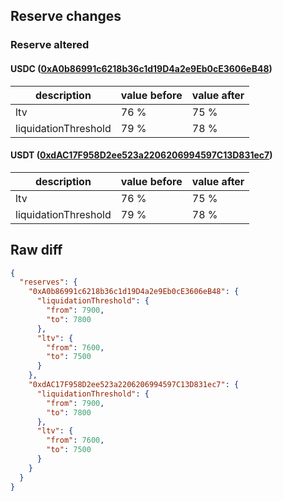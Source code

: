 ## Reserve changes

### Reserve altered

#### USDC ([0xA0b86991c6218b36c1d19D4a2e9Eb0cE3606eB48](https://etherscan.io/address/0xA0b86991c6218b36c1d19D4a2e9Eb0cE3606eB48))

| description | value before | value after |
| --- | --- | --- |
| ltv | 76 % | 75 % |
| liquidationThreshold | 79 % | 78 % |


#### USDT ([0xdAC17F958D2ee523a2206206994597C13D831ec7](https://etherscan.io/address/0xdAC17F958D2ee523a2206206994597C13D831ec7))

| description | value before | value after |
| --- | --- | --- |
| ltv | 76 % | 75 % |
| liquidationThreshold | 79 % | 78 % |


## Raw diff

```json
{
  "reserves": {
    "0xA0b86991c6218b36c1d19D4a2e9Eb0cE3606eB48": {
      "liquidationThreshold": {
        "from": 7900,
        "to": 7800
      },
      "ltv": {
        "from": 7600,
        "to": 7500
      }
    },
    "0xdAC17F958D2ee523a2206206994597C13D831ec7": {
      "liquidationThreshold": {
        "from": 7900,
        "to": 7800
      },
      "ltv": {
        "from": 7600,
        "to": 7500
      }
    }
  }
}
```